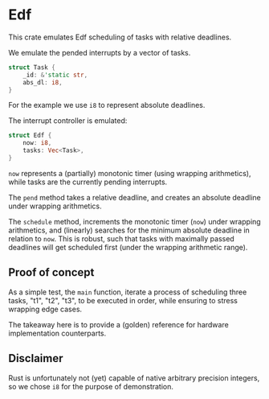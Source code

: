 # Edf

This crate emulates Edf scheduling of tasks with relative deadlines.

We emulate the pended interrupts by a vector of tasks.

```rust
struct Task {
    _id: &'static str,
    abs_dl: i8,
}
```

For the example we use `i8` to represent absolute deadlines.

The interrupt controller is emulated:

```rust
struct Edf {
    now: i8,
    tasks: Vec<Task>,
}
```

`now` represents a (partially) monotonic timer (using wrapping arithmetics), while tasks are the currently pending interrupts.

The `pend` method takes a relative deadline, and creates an absolute deadline under wrapping arithmetics.

The `schedule` method, increments the monotonic timer (`now`) under wrapping arithmetics, and (linearly) searches for the minimum absolute deadline in relation to `now`. This is robust, such that tasks with maximally passed deadlines will get scheduled first (under the wrapping arithmetic range).

## Proof of concept

As a simple test, the `main` function, iterate a process of scheduling three tasks, "t1", "t2", "t3", to be executed in order, while ensuring to stress wrapping edge cases.

The takeaway here is to provide a (golden) reference for hardware implementation counterparts.

## Disclaimer

Rust is unfortunately not (yet) capable of native arbitrary precision integers, so we chose `i8` for the purpose of demonstration.

